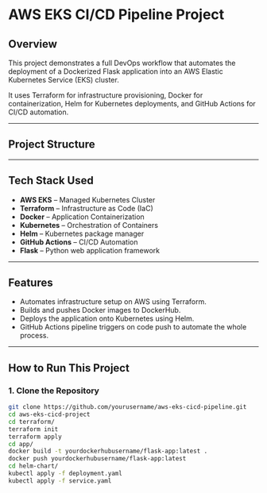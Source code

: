 # AWS EKS CI/CD Pipeline Project

## Overview
This project demonstrates a full DevOps workflow that automates the deployment of a Dockerized Flask application into an AWS Elastic Kubernetes Service (EKS) cluster. 

It uses Terraform for infrastructure provisioning, Docker for containerization, Helm for Kubernetes deployments, and GitHub Actions for CI/CD automation.

---

## Project Structure


---

## Tech Stack Used
- **AWS EKS** – Managed Kubernetes Cluster
- **Terraform** – Infrastructure as Code (IaC)
- **Docker** – Application Containerization
- **Kubernetes** – Orchestration of Containers
- **Helm** – Kubernetes package manager
- **GitHub Actions** – CI/CD Automation
- **Flask** – Python web application framework

---

## Features
- Automates infrastructure setup on AWS using Terraform.
- Builds and pushes Docker images to DockerHub.
- Deploys the application onto Kubernetes using Helm.
- GitHub Actions pipeline triggers on code push to automate the whole process.

---

## How to Run This Project

### 1. Clone the Repository
```bash
git clone https://github.com/yourusername/aws-eks-cicd-pipeline.git
cd aws-eks-cicd-project
cd terraform/
terraform init
terraform apply
cd app/
docker build -t yourdockerhubusername/flask-app:latest .
docker push yourdockerhubusername/flask-app:latest
cd helm-chart/
kubectl apply -f deployment.yaml
kubectl apply -f service.yaml
